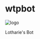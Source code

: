 # wtpbot
![logo](https://user-images.githubusercontent.com/49253492/139536561-5eaf9aad-64dd-4bc4-a33a-913a28ccb620.png)

Lotharie's Bot

